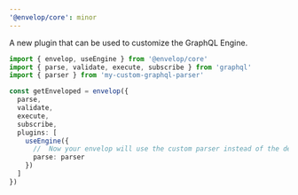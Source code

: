 ```yaml
---
'@envelop/core': minor
---
```


A new plugin that can be used to customize the GraphQL Engine.

```ts
import { envelop, useEngine } from '@envelop/core'
import { parse, validate, execute, subscribe } from 'graphql'
import { parser } from 'my-custom-graphql-parser'

const getEnveloped = envelop({
  parse,
  validate,
  execute,
  subscribe,
  plugins: [
    useEngine({
      //  Now your envelop will use the custom parser instead of the default one provided.
      parse: parser
    })
  ]
})
```
